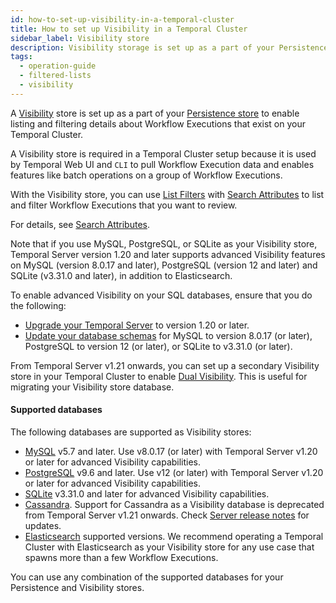 ```yaml
---
id: how-to-set-up-visibility-in-a-temporal-cluster
title: How to set up Visibility in a Temporal Cluster
sidebar_label: Visibility store
description: Visibility storage is set up as a part of your Persistence store to enable listing and filtering details about Worklfow Executions that exist on your Temporal Cluster.
tags:
  - operation-guide
  - filtered-lists
  - visibility
---
```


A [Visibility](/concepts/what-is-visibility) store is set up as a part of your [Persistence store](/concepts/what-is-a-temporal-cluster#persistence) to enable listing and filtering details about Workflow Executions that exist on your Temporal Cluster.

A Visibility store is required in a Temporal Cluster setup because it is used by Temporal Web UI and `CLI` to pull Workflow Execution data and enables features like batch operations on a group of Workflow Executions.

With the Visibility store, you can use [List Filters](/concepts/what-is-a-list-filter) with [Search Attributes](/concepts/what-is-a-search-attribute) to list and filter Workflow Executions that you want to review.

<!-- Setting up [advanced Visibility](/concepts/what-is-advanced-visibility) enables access to creating and using multiple custom Search Attributes with your List Filters. -->

For details, see [Search Attributes](/concepts/what-is-a-search-attribute).

Note that if you use MySQL, PostgreSQL, or SQLite as your Visibility store, Temporal Server version 1.20 and later supports advanced Visibility features on MySQL (version 8.0.17 and later), PostgreSQL (version 12 and later) and SQLite (v3.31.0 and later), in addition to Elasticsearch.

To enable advanced Visibility on your SQL databases, ensure that you do the following:

- [Upgrade your Temporal Server](/clusters/how-to-upgrade-the-temporal-server-version) to version 1.20 or later.
- [Update your database schemas](/clusters/how-to-upgrade-the-temporal-server-version#upgrade-mysql-or-postgresql-schema) for MySQL to version 8.0.17 (or later), PostgreSQL to version 12 (or later), or SQLite to v3.31.0 (or later).

From Temporal Server v1.21 onwards, you can set up a secondary Visibility store in your Temporal Cluster to enable [Dual Visibility](/concepts/what-is-dual-visibility). This is useful for migrating your Visibility store database.

#### Supported databases

The following databases are supported as Visibility stores:

- [MySQL](/clusters/how-to-set-up-mysql-visibility-store) v5.7 and later.
  Use v8.0.17 (or later) with Temporal Server v1.20 or later for advanced Visibility capabilities.
- [PostgreSQL](/clusters/how-to-set-up-postgresql-visibility-store) v9.6 and later.
  Use v12 (or later) with Temporal Server v1.20 or later for advanced Visibility capabilities.
- [SQLite](/clusters/how-to-set-up-sqlite-visibility-store) v3.31.0 and later for advanced Visibility capabilities.
- [Cassandra](/clusters/how-to-set-up-cassandra-visibility-store). Support for Cassandra as a Visibility database is deprecated from Temporal Server v1.21 onwards. Check [Server release notes](https://github.com/temporalio/temporal/releases) for updates.
- [Elasticsearch](/clusters/how-to-integrate-elasticsearch-into-a-temporal-cluster) supported versions.
  We recommend operating a Temporal Cluster with Elasticsearch as your Visibility store for any use case that spawns more than a few Workflow Executions.

You can use any combination of the supported databases for your Persistence and Visibility stores.
